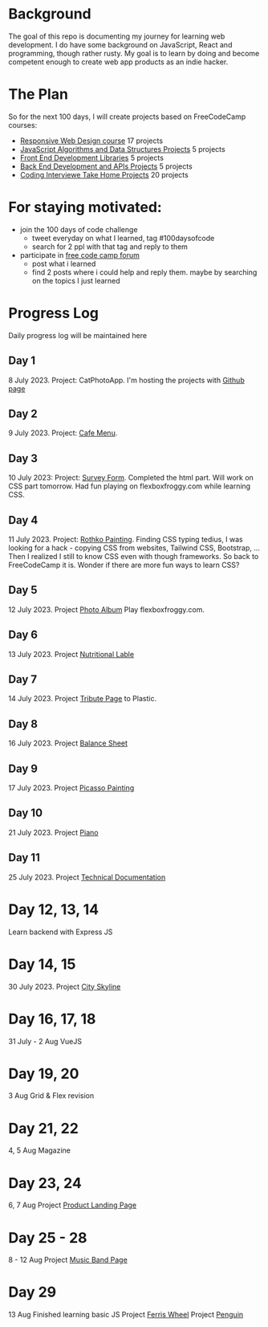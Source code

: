 # Background
The goal of this repo is documenting my journey for learning web development. I do have some background on JavaScript, React and programming, though rather rusty. My goal is to learn by doing and become competent enough to create web app products as an indie hacker.

# The Plan
So for the next 100 days, I will create projects based on FreeCodeCamp courses:
- [Responsive Web Design course](https://www.freecodecamp.org/learn/2022/responsive-web-design/) 17 projects
- [JavaScript Algorithms and Data Structures Projects](https://www.freecodecamp.org/learn/javascript-algorithms-and-data-structures/#functional-programming) 5 projects
- [Front End Development Libraries](https://www.freecodecamp.org/learn/front-end-development-libraries/) 5 projects
- [Back End Development and APIs Projects](https://www.freecodecamp.org/learn/back-end-development-and-apis/) 5 projects
- [Coding Interviewe Take Home Projects](https://www.freecodecamp.org/learn/coding-interview-prep/take-home-projects/) 20 projects

# For staying motivated:
- join the 100 days of code challenge
    - tweet everyday on what I learned, tag #100daysofcode
    - search for 2 ppl with that tag and reply to them
- participate in [free code camp forum](https://forum.freecodecamp.org/categories)
    - post what i learned
    - find 2 posts where i could help and reply them. maybe by searching on the topics I just learned

# Progress Log
Daily progress log will be maintained here

## Day 1 
8 July 2023. Project: CatPhotoApp. 
I'm hosting the projects with [Github page](https://hangjoni.github.io/webdev/)
## Day 2
9 July 2023. Project: [Cafe Menu](https://hangjoni.github.io/webdev/cafe-menu/index.html). 
## Day 3
10 July 2023: Project: [Survey Form](https://hangjoni.github.io/webdev/survey-form/index.html). Completed the html part. Will work on CSS part tomorrow. Had fun playing on flexboxfroggy.com while learning CSS.

## Day 4
11 July 2023. Project: [Rothko Painting](https://hangjoni.github.io/webdev/rothko-painting/index.html).
Finding CSS typing tedius, I was looking for a hack - copying CSS from websites, Tailwind CSS, Bootstrap, ... Then I realized I still to know CSS even with though frameworks. So back to FreeCodeCamp it is. Wonder if there are more fun ways to learn CSS?

## Day 5
12 July 2023. Project [Photo Album](https://hangjoni.github.io/webdev/photo-album/index.html)
Play flexboxfroggy.com.

## Day 6
13 July 2023. Project [Nutritional Lable](https://hangjoni.github.io/webdev/nutritional-label/index.html)

## Day 7
14 July 2023. Project [Tribute Page](https://hangjoni.github.io/webdev/tribute-page/index.html) to Plastic.

## Day 8
16 July 2023. Project [Balance Sheet](https://hangjoni.github.io/webdev/balance-sheet/index.html)

## Day 9
17 July 2023. Project [Picasso Painting](https://hangjoni.github.io/webdev/picasso-painting/index.html)

## Day 10
21 July 2023. Project [Piano](https://hangjoni.github.io/webdev/piano/index.html)

## Day 11
25 July 2023. Project [Technical Documentation](https://hangjoni.github.io/webdev/technical-documentation/index.html)

# Day 12, 13, 14
Learn backend with Express JS

# Day 14, 15
30 July 2023. Project [City Skyline](https://hangjoni.github.io/webdev/city-skyline/index.html)

# Day 16, 17, 18
31 July - 2 Aug
VueJS

# Day 19, 20
3 Aug
Grid & Flex revision

# Day 21, 22
4, 5 Aug
Magazine

# Day 23, 24
6, 7 Aug
Project [Product Landing Page](https://hangjoni.github.io/webdev/product-landing-page/index.html)

# Day 25 - 28
8 - 12 Aug 
Project [Music Band Page](https://hangjoni.github.io/webdev/music-band-page/index.html)

# Day 29
13 Aug
Finished learning basic JS
Project [Ferris Wheel](https://hangjoni.github.io/webdev/ferris-wheel/index.html)
Project [Penguin](https://hangjoni.github.io/webdev/penguin/index.html)